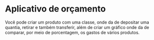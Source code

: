 # Aplicativo de orçamento
Você pode criar um produto com uma classe, onde da de depositar uma quantia, retirar e também transferir, além de criar um gráfico onde da de comparar, por meio de porcentagem, os gastos de vários produtos.
